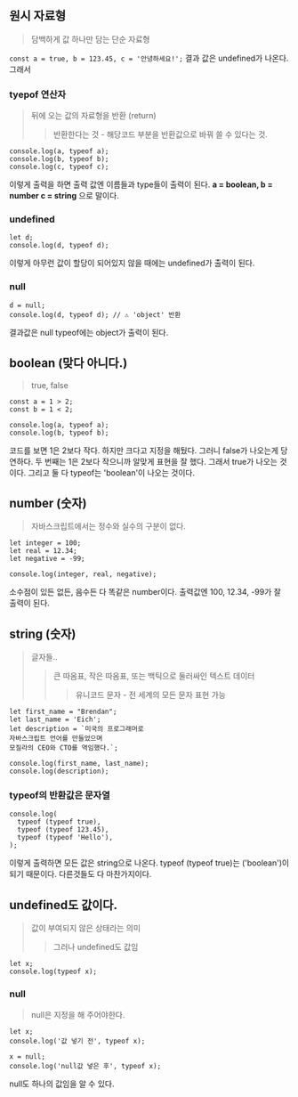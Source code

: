 ## 원시 자료형
> 담백하게 값 하나만 담는 단순 자료형

<code>const a = true, b = 123.45, c = '안녕하세요!';</code>
결과 값은 undefined가 나온다.
그래서
### tyepof 연산자
> 뒤에 오는 값의 자료형을 반환 (return)
>> 반환한다는 것 - 해당코드 부분을 반환값으로 바꿔 쓸 수 있다는 것.
~~~
console.log(a, typeof a);
console.log(b, typeof b);
console.log(c, typeof c);
~~~
이렇게 출력을 하면 출력 값엔
이름들과 type들이 출력이 된다. <strong>a = boolean, b = number c = string</strong>
으로 말이다. 

### undefined
~~~
let d;
console.log(d, typeof d);
~~~
이렇게 아무런 값이 할당이 되어있지 않을 때에는
undefined가 출력이 된다.

### null
~~~
d = null;
console.log(d, typeof d); // ⚠️ 'object' 반환
~~~
결과값은 null typeof에는 object가 출력이 된다.

## boolean (맞다 아니다.)
> true, false
~~~
const a = 1 > 2;
const b = 1 < 2;

console.log(a, typeof a);
console.log(b, typeof b);
~~~
코드를 보면 1은 2보다 작다. 하지만 크다고 지정을 해뒀다. 그러니 false가 나오는게 당연하다. 두 번째는 1은 2보다 작으니까 알맞게 표현을 잘 했다. 그래서 true가 나오는 것이다. 그리고 둘 다 typeof는 'boolean'이 나오는 것이다.

## number (숫자)
> 자바스크립트에서는 정수와 실수의 구분이 없다.
~~~
let integer = 100;
let real = 12.34;
let negative = -99;

console.log(integer, real, negative);
~~~
소수점이 있든 없든, 음수든 다 똑같은 number이다.
출력값엔 100, 12.34,  -99가 잘 출력이 된다.

## string (숫자)
> 글자들..
>> 큰 따옴표, 작은 따옴표, 또는 백틱으로 둘러싸인 텍스트 데이터
>>> 유니코드 문자 - 전 세계의 모든 문자 표현 가능
~~~
let first_name = "Brendan";
let last_name = 'Eich';
let description = `미국의 프로그래머로
자바스크립트 언어를 만들었으며
모질라의 CEO와 CTO를 역임했다.`;

console.log(first_name, last_name);
console.log(description);
~~~

### typeof의 반환값은 문자열
~~~
console.log(
  typeof (typeof true),
  typeof (typeof 123.45),
  typeof (typeof 'Hello'),
);
~~~
이렇게 출력하면 모든 값은 string으로 나온다.
typeof (typeof true)는 ('boolean')이 되기 때문이다.
다른것들도 다 마찬가지이다.

## undefined도 값이다.
> 값이 부여되지 않은 상태라는 의미
>> 그러나 undefined도 값임
~~~
let x;
console.log(typeof x);
~~~

### null
> null은 지정을 해 주어야한다.
~~~
let x;
console.log('값 넣기 전', typeof x);

x = null;
console.log('null값 넣은 후', typeof x);
~~~
null도 하나의 값임을 알 수 있다.